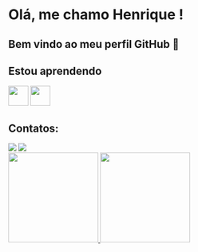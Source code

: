 # Olá, me chamo Henrique ! 
## Bem vindo ao meu perfil GitHub 👋
## Estou aprendendo

<img src="https://cdn.jsdelivr.net/gh/devicons/devicon/icons/java/java-original.svg" width="40" height="40"/> <img src="https://cdn.jsdelivr.net/gh/devicons/devicon/icons/linux/linux-original.svg" width="40" height="40"/>

## Contatos:

<div>
<a href="https://instagram.com/henriquealberiz" target="_blank"><img src="https://img.shields.io/badge/-Instagram-%23E4405F?style=for-the-badge&logo=instagram&logoColor=white" target="_blank"></a>
<a href="https://www.linkedin.com/in/henrique-loureiro-1b3374213" target="_blank"><img src="https://img.shields.io/badge/-LinkedIn-%230077B5?style=for-the-badge&logo=linkedin&logoColor=white" target="_blank"></a>   
</div>

<div>
<a href="https://github.com/henriquealberiz">
<img height="180em" src="https://github-readme-stats.vercel.app/api/top-langs/?username=henriquealberiz&layout=compact&langs_count=7&theme=dracula"/>
<img height="180em" src="https://github-readme-stats.vercel.app/api?username=henriquealberiz-aqui&show_icons=true&theme=dracula&include_all_commits=true&count_private=true"/>
</div>
